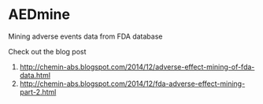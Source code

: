 AEDmine
=======

Mining adverse events data from FDA database

Check out the blog post 

1. http://chemin-abs.blogspot.com/2014/12/adverse-effect-mining-of-fda-data.html
2. http://chemin-abs.blogspot.com/2014/12/fda-adverse-effect-mining-part-2.html
